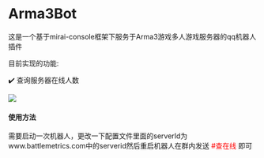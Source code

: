 # Arma3Bot

这是一个基于mirai-console框架下服务于Arma3游戏多人游戏服务器的qq机器人插件



目前实现的功能:

:heavy_check_mark: 查询服务器在线人数

![](https://www.souts.cn/upload/2022/01/QQ20220112171115-c81af06e0b8d4118a92617b4ac15bb1e.png)

#### 使用方法

需要启动一次机器人，更改一下配置文件里面的serverId为www.battlemetrics.com中的serverid然后重启机器人在群内发送 <span style="color:red;">#查在线</span> 即可


